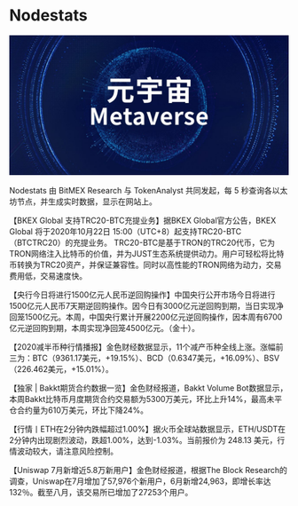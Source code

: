 # Nodestats

![](00.jpg)

Nodestats 由 BitMEX Research 与 TokenAnalyst 共同发起，每 5 秒查询各以太坊节点，并生成实时数据，显示在网站上。

【BKEX Global 支持TRC20-BTC充提业务】据BKEX Global官方公告，BKEX Global 将于2020年10月22日 15:00（UTC+8）起支持TRC20-BTC（BTCTRC20）的充提业务。 TRC20-BTC是基于TRON的TRC20代币，它为TRON网络注入比特币的价值，并为JUST生态系统提供动力。用户可轻松将比特币转换为TRC20资产，并保证兼容性。同时以高性能的TRON网络为动力，交易费用低，交易速度快。

【央行今日将进行1500亿元人民币逆回购操作】中国央行公开市场今日将进行1500亿元人民币7天期逆回购操作。因今日有3000亿元逆回购到期，当日实现净回笼1500亿元。本周，中国央行累计开展2200亿元逆回购操作，因本周有6700亿元逆回购到期，本周实现净回笼4500亿元。（金十）。

【2020减半币种行情播报】金色财经数据显示，11个减产币种全线上涨。涨幅前三为：BTC（9361.17美元，+19.15%）、BCD（0.6347美元，+16.09%）、BSV（226.462美元，+15.01%）。

【独家 | Bakkt期货合约数据一览】金色财经报道，Bakkt Volume Bot数据显示，本周Bakkt比特币月度期货合约交易额为5300万美元，环比上升14%，最高未平仓合约量为610万美元，环比下降24%。

【行情丨ETH在2分钟内跌幅超过1.00%】据火币全球站数据显示，ETH/USDT在2分钟内出现剧烈波动，跌超1.00%，达到-1.03%。当前报价为 248.13 美元，行情波动较大，请注意风险控制。

【Uniswap 7月新增近5.8万新用户】金色财经报道，根据The Block Research的调查，Uniswap在7月增加了57,976个新用户，6月新增24,963，即增长率达132％。截至八月，该交易所已增加了27253个用户。
